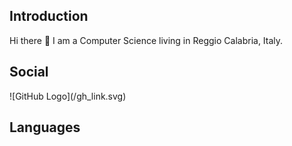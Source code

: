 <h2> Introduction </h2>
Hi there 👋 I am a Computer Science living in Reggio Calabria, Italy.

<h2> Social </h2>
![GitHub Logo](/gh_link.svg)
<h2> Languages </h2>
